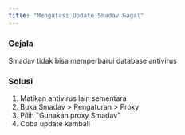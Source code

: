 ```yaml
---
title: "Mengatasi Update Smadav Gagal"
---
```


### Gejala
Smadav tidak bisa memperbarui database antivirus

### Solusi
1. Matikan antivirus lain sementara
2. Buka Smadav > Pengaturan > Proxy
3. Pilih "Gunakan proxy Smadav"
4. Coba update kembali